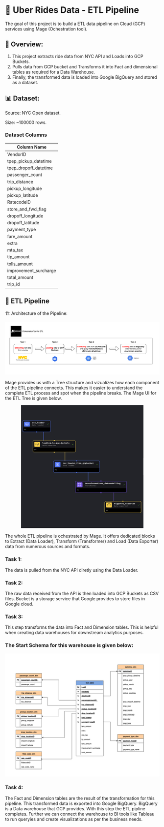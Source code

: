 
# 🚕 Uber Rides Data - ETL Pipeline 
The goal of this project is to build a ETL data pipeline on Cloud (GCP) services using Mage (Ochestration tool).

## 🔎 Overview:

1. This project extracts ride data from NYC API and Loads into GCP Buckets. 
2. Pulls data from GCP bucket and Transforms it into Fact and dimensional tables as required for a Data Warehouse. 
3. Finally, the transformed data is loaded into Google BigQuery and stored as a dataset.


## 📊 Dataset:

Source: NYC Open dataset. 

Size: ~100000 rows. 

### Dataset Columns

| Column Name              |
|--------------------------|
| VendorID                 |
| tpep_pickup_datetime     |
| tpep_dropoff_datetime    |
| passenger_count          |
| trip_distance            |
| pickup_longitude         |
| pickup_latitude          |
| RatecodeID               |
| store_and_fwd_flag       |
| dropoff_longitude        |
| dropoff_latitude         |
| payment_type             |
| fare_amount              |
| extra                    |
| mta_tax                  |
| tip_amount               |
| tolls_amount             |
| improvement_surcharge    |
| total_amount             |
| trip_id                  |



## 🔄 ETL Pipeline

🏗️ Architecture of the Pipeline:

![alt text](Uber_ETL_Pipeline_Architecture.drawio.png)


Mage provides us with a Tree structure and vizualizes how each component of the ETL pipeline connects. This makes it easier to understand the complete ETL process and spot when the pipeline breaks. The Mage UI for the ETL Tree is given below.



<p align="center">
  <img src="Mage Tree UI.png" alt="My Plot" height=400 width="400"/>
</p>




The whole ETL pipeline is ochestrated by Mage. It offers dedicated blocks to Extract (Data Loader), Transform (Transformer) and Load (Data Exporter) data from numerous sources and formats.

### Task 1: 

The data is pulled from the NYC API diretly using the Data Loader. 



### Task 2:

The raw data received from the API is then loaded into GCP Buckets as CSV files. Bucket is a storage service that Google provides to store files in Google cloud.

### Task 3:

This step transforms the data into Fact and Dimension tables. This is helpful when creating data warehouses for downstream analytics purposes. 

### The Start Schema for this warehouse is given below: 

<p align="center">
  <img src="Uber_Trips_Data_Modelling.drawio.png" alt="My Plot" height=400 width="600"/>
</p>

### Task 4:

The Fact and Dimension tables are the result of the transformation for this pipeline. This transformed data is exported into Google BigQuery. BigQuery is a Data warehouse that GCP provides. With this step the ETL pipline completes. Further we can connect the warehouse to BI tools like Tableau to run queryies and create visualizations as per the business needs.

